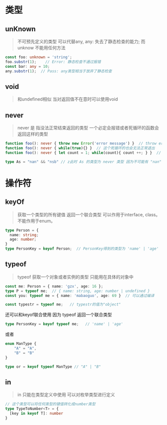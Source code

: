 
# 类型

## unKnown
> 不可预先定义的类型 可以代替any, any: 失去了静态检查的能力; 而 unknow 不能用任何方法
```ts
const foo: unknown = 'string';
foo.substr(1);    // Error: 静态检查不通过报错
const bar: any = 10;
any.substr(1);  // Pass: any类型相当于放弃了静态检查
```

## void 
> 和undefined相似 当对返回值不在意时可以使用void

## never
> never 是 指没法正常结束返回的类型 一个必定会报错或者死循环的函数会返回这样的类型
```ts
function foo(): never { throw new Error('error message') }  // throw error 返回值是never
function foo(): never { while(true){} }  // 这个死循环的也会无法正常退出
function foo(): never { let count = 1; while(count){ count ++; } }  // Error: 这个无法将返回值定义为never，因为无法在静态编译阶段直接识别出

type As = "nan" && "nsb" // z此时 As 的类型为 never 类型 因为不可能有 "nan" && "nsb" 的类型
```

# 操作符

## keyOf
> 获取一个类型的所有键值 返回一个联合类型 可以作用于interface, class。不能作用于enum。
```ts
type Person = {
  name: string;
  age: number;
}
type PersonKey = keyof Person;  // PersonKey得到的类型为 'name' | 'age'
```

## typeof
> typeof 获取一个对象或者实例的类型 只能用在具体的对象中
```ts
const me: Person = { name: 'gzx', age: 16 };
type P = typeof me;  // { name: string, age: number | undefined }
const you: typeof me = { name: 'mabaoguo', age: 69 }  // 可以通过编译

const typestr = typeof me;   // typestr的值为"object"
```
还可以和keyof联合使用 因为 typeof 返回一个联合类型
```ts
type PersonKey = keyof typeof me;   // 'name' | 'age'
```
或者
```ts
enum ManType {
    "A" = "A",
    "B" = "B"
}

type or = keyof typeof ManType // "A" | "B"
```

## in
> in 只能在类型定义中使用 可以对枚举类型进行定义

```ts
// 这个类型可以将任何类型的键值转化成number类型
type TypeToNumber<T> = {
  [key in keyof T]: number
}
```